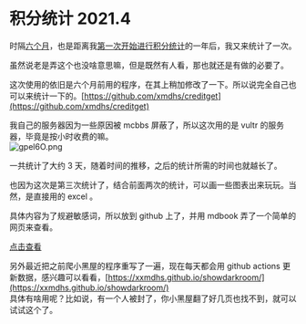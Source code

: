 # 积分统计 2021.4
时隔[六个月](https://www.mcbbs.net/thread-1133288-1-1.html)，也是距离我[第一次开始进行积分统计](https://www.mcbbs.net/forum.php?mod=viewthread&tid=1029988)的一年后，我又来统计了一次。

虽然说老是弄这个也没啥意思嘛，但是既然有人看，那也就还是有做的必要了。

这次使用的依旧是六个月前用的程序，在其上稍加修改了一下。所以说完全自己也可以来统计一下的。[https://github.com/xmdhs/creditget](https://github.com/xmdhs/creditget)

我自己的服务器因为一些原因被 mcbbs 屏蔽了，所以这次用的是 vultr 的服务器，毕竟是按小时收费的嘛。  
![gpel6O.png](https://z3.ax1x.com/2021/04/26/gpel6O.png)

一共统计了大约 3 天，随着时间的推移，之后的统计所需的时间也就越长了。

也因为这次是第三次统计了，结合前面两次的统计，可以画一些图表出来玩玩。当然，是直接用的 excel 。

具体内容为了规避敏感词，所以放到 github 上了，并用 mdbook 弄了一个简单的网页来查看。

[点击查看](https://credit.xmdhs.top/credit/2021.4)

另外最近把之前爬小黑屋的程序重写了一遍，现在每天都会用 github actions 更新数据，感兴趣可以看看，[https://xxmdhs.github.io/showdarkroom/](https://xxmdhs.github.io/showdarkroom/)  
具体有啥用呢？比如说，有一个人被封了，你小黑屋翻了好几页也找不到，就可以试试这个了。